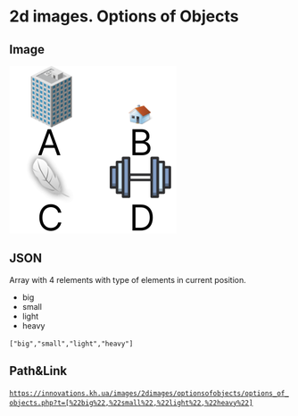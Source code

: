 # 2d images. Options of Objects
## Image

<img src = "images/options_of_objects.png">

## JSON
Array with 4 relements with type of elements in current position.
* big
* small
* light
* heavy

```["big","small","light","heavy"]```

## Path&Link
<a href = "https://innovations.kh.ua/images/2dimages/optionsofobjects/options_of_objects.php?t=[%22big%22,%22small%22,%22light%22,%22heavy%22]" target = "_blank">```https://innovations.kh.ua/images/2dimages/optionsofobjects/options_of_objects.php?t=[%22big%22,%22small%22,%22light%22,%22heavy%22]```  </a>  

